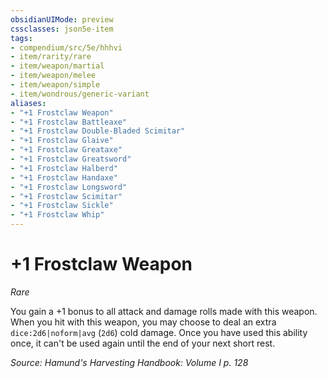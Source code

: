 ```yaml
---
obsidianUIMode: preview
cssclasses: json5e-item
tags:
- compendium/src/5e/hhhvi
- item/rarity/rare
- item/weapon/martial
- item/weapon/melee
- item/weapon/simple
- item/wondrous/generic-variant
aliases: 
- "+1 Frostclaw Weapon"
- "+1 Frostclaw Battleaxe"
- "+1 Frostclaw Double-Bladed Scimitar"
- "+1 Frostclaw Glaive"
- "+1 Frostclaw Greataxe"
- "+1 Frostclaw Greatsword"
- "+1 Frostclaw Halberd"
- "+1 Frostclaw Handaxe"
- "+1 Frostclaw Longsword"
- "+1 Frostclaw Scimitar"
- "+1 Frostclaw Sickle"
- "+1 Frostclaw Whip"
---
```

# +1 Frostclaw Weapon
*Rare*  


You gain a +1 bonus to all attack and damage rolls made with this weapon. When you hit with this weapon, you may choose to deal an extra `dice:2d6|noform|avg` (`2d6`) cold damage. Once you have used this ability once, it can't be used again until the end of your next short rest.

*Source: Hamund's Harvesting Handbook: Volume I p. 128*